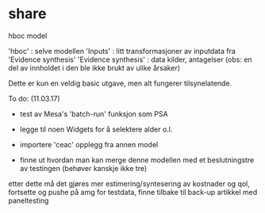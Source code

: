 # share
hboc model

'hboc' : selve modellen 
'Inputs' : litt transformasjoner av inputdata fra 'Evidence synthesis'
'Evidence synthesis' : data kilder, antagelser (obs: en del av innholdet i den ble ikke brukt av ulike årsaker)

Dette er kun en veldig basic utgave, men alt fungerer tilsynelatende. 

To do: (11.03.17)
- test av Mesa's 'batch-run' funksjon som PSA

- legge til noen Widgets for å selektere alder o.l.

- importere 'ceac' opplegg fra annen model

- finne ut hvordan man kan merge denne modellen med et beslutningstre av testingen
  (behøver kanskje ikke tre)
  
etter dette må det gjøres mer estimering/syntesering av kostnader og qol,
fortsette og pushe på amg for testdata, finne tilbake til back-up artikkel med paneltesting 
